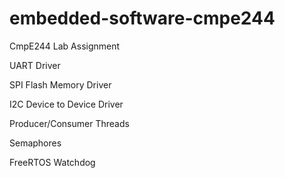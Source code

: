 # embedded-software-cmpe244
CmpE244 Lab Assignment

UART Driver

SPI Flash Memory Driver

I2C Device to Device Driver

Producer/Consumer Threads

Semaphores

FreeRTOS Watchdog
